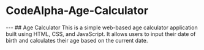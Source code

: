 # CodeAlpha-Age-Calculator
 ---  ## Age Calculator  This is a simple web-based age calculator application built using HTML, CSS, and JavaScript. It allows users to input their date of birth and calculates their age based on the current date. 
